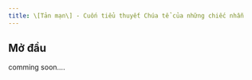 ```yaml
---
title: \[Tản mạn\] - Cuốn tiểu thuyết Chúa tể của những chiếc nhẫn
---
```


## Mở đầu
comming soon....
